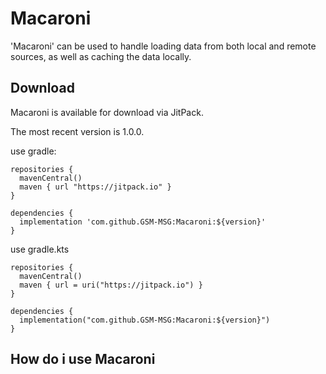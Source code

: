 # Macaroni
'Macaroni' can be used to handle loading data from both local and remote sources, as well as caching the data locally.

## Download
Macaroni is available for download via JitPack.

The most recent version is 1.0.0.

use gradle:
```
repositories {
  mavenCentral()
  maven { url "https://jitpack.io" }
}

dependencies {
  implementation 'com.github.GSM-MSG:Macaroni:${version}'
}
```

use gradle.kts
```
repositories {
  mavenCentral()
  maven { url = uri("https://jitpack.io") }
}

dependencies {
  implementation("com.github.GSM-MSG:Macaroni:${version}")
}
```

## How do i use Macaroni
